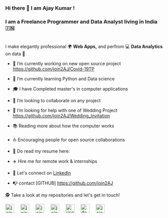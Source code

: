 ### Hi there 👋  I am Ajay Kumar !
### I am a Freelance Programmer and Data Analyst living in India 🇮🇳

<!--
**join2AJ/join2AJ** is a ✨ _special_ ✨ repository because its `README.md` (this file) appears on your GitHub profile.

Here are some ideas to get you started:

- 🔭 I’m currently working on ...
- 🌱 I’m currently learning ...
- 👯 I’m looking to collaborate on ...
- 🤔 I’m looking for help with ...
- 💬 Ask me about ...
- 📫 How to reach me: ...
- 😄 Pronouns: ...
- ⚡ Fun fact: ...
-->

#

I make elegantly professional 🌍  **Web Apps,** and perfrom 💻  **Data Analytics** on data 🎨

- 🔭  I’m currently working on new open source project https://github.com/join2AJ/Covid-19TP
- 🌱  I’m currently learning Python and Data science
- 🎓  I have Completed master's in computer applications
- 👯  I’m looking to collaborate on any project
- 🤔  I’m looking for help with one of Wedding Project https://github.com/join2AJ/Wedding_Invitation
- 📚  Reading more about how the computer works
- ⛵  Encouraging people for open source collaborations
- 💼  Do read my resume here: [](http://)
- ✈️  Hire me for remote work & internships

- 🎉  Let's connect on [LinkedIn](https://linkedin.com/in/join2aj)
- 📭  contact [GITHUB] https://github.com/join2AJ
<!--
**Languages and Tools:**  
<code><img height="28" src="https://raw.githubusercontent.com/gilbarbara/logos/804dc257b59e144eaca5bc6ffd16949752c6f789/logos/flutter.svg"></code>&nbsp;
<code><img height="28" src="https://raw.githubusercontent.com/gilbarbara/logos/804dc257b59e144eaca5bc6ffd16949752c6f789/logos/dart.svg"></code>&nbsp;
<code><img height="28" src="https://raw.githubusercontent.com/gilbarbara/logos/804dc257b59e144eaca5bc6ffd16949752c6f789/logos/javascript.svg"></code>&nbsp;
<code><img height="28" src="https://raw.githubusercontent.com/gilbarbara/logos/804dc257b59e144eaca5bc6ffd16949752c6f789/logos/python.svg"></code>&nbsp;
<code><img height="28" src="https://raw.githubusercontent.com/gilbarbara/logos/804dc257b59e144eaca5bc6ffd16949752c6f789/logos/mongodb.svg"></code>&nbsp;
<code><img height="28" src="https://raw.githubusercontent.com/gilbarbara/logos/804dc257b59e144eaca5bc6ffd16949752c6f789/logos/express.svg"></code>&nbsp;
<code><img height="28" src="https://raw.githubusercontent.com/gilbarbara/logos/804dc257b59e144eaca5bc6ffd16949752c6f789/logos/react.svg"></code>&nbsp;
<code><img height="28" src="https://raw.githubusercontent.com/github/explore/80688e429a7d4ef2fca1e82350fe8e3517d3494d/topics/nodejs/nodejs.png"></code>&nbsp;
-->
🕵 Take a look at my repositories and let's get in touch!

<p align="left">
<a href="https://codepen.io/join2aj" target="blank"><img align="center" src="https://cdn.jsdelivr.net/npm/simple-icons@3.0.1/icons/codepen.svg" alt="join2aj" height="28" width="28" /></a>&nbsp;&nbsp;&nbsp;&nbsp;
<a href="https://dev.to/join2aj" target="blank"><img align="center" src="https://cdn.jsdelivr.net/npm/simple-icons@3.0.1/icons/dev-dot-to.svg" alt="join2aj" height="28" width="28" /></a>&nbsp;&nbsp;&nbsp;&nbsp;
<a href="https://twitter.com/join2aj" target="blank"><img align="center" src="https://cdn.jsdelivr.net/npm/simple-icons@3.0.1/icons/twitter.svg" alt="join2aj" height="28" width="28" /></a>&nbsp;&nbsp;&nbsp;&nbsp;
<a href="https://linkedin.com/in/join2aj" target="blank"><img align="center" src="https://cdn.jsdelivr.net/npm/simple-icons@3.0.1/icons/linkedin.svg" alt="join2aj" height="28" width="28" /></a>&nbsp;&nbsp;&nbsp;&nbsp;
<a href="https://stackoverflow.com/users/15508333/ajay-kumar" target="blank"><img align="center" src="https://cdn.jsdelivr.net/npm/simple-icons@3.0.1/icons/stackoverflow.svg" alt="users/13219775/join2aj" height="28" width="28" /></a>&nbsp;&nbsp;&nbsp;&nbsp;
<a href="https://instagram.com/developer.join2aj" target="blank"><img align="center" src="https://cdn.jsdelivr.net/npm/simple-icons@3.0.1/icons/instagram.svg" alt="developer.join2aj" height="28" width="28" /></a>&nbsp;&nbsp;&nbsp;&nbsp;
<a href="https://medium.com/join2aj" target="blank"><img align="center" src="https://cdn.jsdelivr.net/npm/simple-icons@3.0.1/icons/medium.svg" alt="join2aj" height="28" width="28" /></a>&nbsp;&nbsp;&nbsp;&nbsp;
</p>
